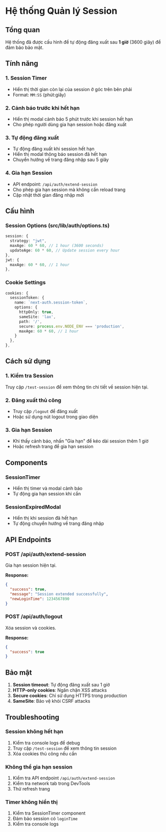 # Hệ thống Quản lý Session

## Tổng quan

Hệ thống đã được cấu hình để tự động đăng xuất sau **1 giờ** (3600 giây) để đảm bảo bảo mật.

## Tính năng

### 1. Session Timer
- Hiển thị thời gian còn lại của session ở góc trên bên phải
- Format: `MM:SS` (phút:giây)

### 2. Cảnh báo trước khi hết hạn
- Hiển thị modal cảnh báo 5 phút trước khi session hết hạn
- Cho phép người dùng gia hạn session hoặc đăng xuất

### 3. Tự động đăng xuất
- Tự động đăng xuất khi session hết hạn
- Hiển thị modal thông báo session đã hết hạn
- Chuyển hướng về trang đăng nhập sau 5 giây

### 4. Gia hạn Session
- API endpoint: `/api/auth/extend-session`
- Cho phép gia hạn session mà không cần reload trang
- Cập nhật thời gian đăng nhập mới

## Cấu hình

### Session Options (src/lib/auth/options.ts)
```typescript
session: { 
  strategy: "jwt",
  maxAge: 60 * 60, // 1 hour (3600 seconds)
  updateAge: 60 * 60, // Update session every hour
},
jwt: {
  maxAge: 60 * 60, // 1 hour
},
```

### Cookie Settings
```typescript
cookies: {
  sessionToken: {
    name: `next-auth.session-token`,
    options: {
      httpOnly: true,
      sameSite: 'lax',
      path: '/',
      secure: process.env.NODE_ENV === 'production',
      maxAge: 60 * 60, // 1 hour
    }
  },
},
```

## Cách sử dụng

### 1. Kiểm tra Session
Truy cập `/test-session` để xem thông tin chi tiết về session hiện tại.

### 2. Đăng xuất thủ công
- Truy cập `/logout` để đăng xuất
- Hoặc sử dụng nút logout trong giao diện

### 3. Gia hạn Session
- Khi thấy cảnh báo, nhấn "Gia hạn" để kéo dài session thêm 1 giờ
- Hoặc refresh trang để gia hạn session

## Components

### SessionTimer
- Hiển thị timer và modal cảnh báo
- Tự động gia hạn session khi cần

### SessionExpiredModal
- Hiển thị khi session đã hết hạn
- Tự động chuyển hướng về trang đăng nhập

## API Endpoints

### POST /api/auth/extend-session
Gia hạn session hiện tại.

**Response:**
```json
{
  "success": true,
  "message": "Session extended successfully",
  "newLoginTime": 1234567890
}
```

### POST /api/auth/logout
Xóa session và cookies.

**Response:**
```json
{
  "success": true
}
```

## Bảo mật

1. **Session timeout**: Tự động đăng xuất sau 1 giờ
2. **HTTP-only cookies**: Ngăn chặn XSS attacks
3. **Secure cookies**: Chỉ sử dụng HTTPS trong production
4. **SameSite**: Bảo vệ khỏi CSRF attacks

## Troubleshooting

### Session không hết hạn
1. Kiểm tra console logs để debug
2. Truy cập `/test-session` để xem thông tin session
3. Xóa cookies thủ công nếu cần

### Không thể gia hạn session
1. Kiểm tra API endpoint `/api/auth/extend-session`
2. Kiểm tra network tab trong DevTools
3. Thử refresh trang

### Timer không hiển thị
1. Kiểm tra SessionTimer component
2. Đảm bảo session có `loginTime`
3. Kiểm tra console logs
